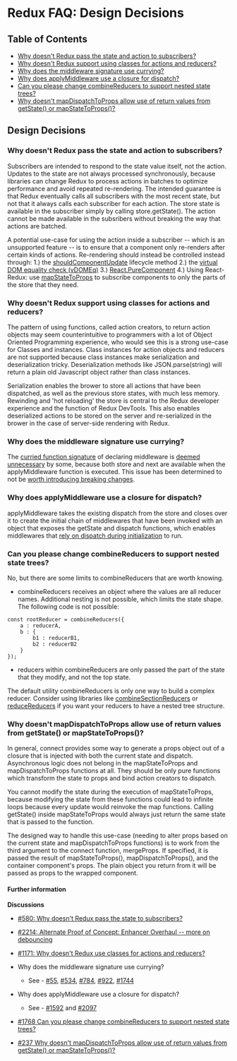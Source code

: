 # Redux FAQ: Design Decisions

## Table of Contents

- [Why doesn't Redux pass the state and action to subscribers?](#does-not-pass-state-action-to-subscribers) 
- [Why doesn't Redux support using classes for actions and reducers?](#does-not-support-classes) 
- [Why does the middleware signature use currying?](#why-currying)
- [Why does applyMiddleware use a closure for dispatch?](#closure-dispatch)
- [Can you please change combineReducers to support nested state trees?](#combineReducers-limitations)
- [Why doesn't mapDispatchToProps allow use of return values from getState() or mapStateToProps()?](#no-asynch-in-mapDispatchToProps)


## Design Decisions

<a id="does-not-pass-state-action-to-subscribers"></a>
### Why doesn't Redux pass the state and action to subscribers?
Subscribers are intended to respond to the state value itself, not the action. Updates to the state are not always processed synchronously, because libraries can change Redux to process actions in batches to optimize performance and avoid repeated re-rendering. The intended guarantee is that Redux eventually calls all subscribers with the most recent state, but not that it always calls each subscriber for each action. The store state is available in the subscriber simply by calling store.getState(). The action cannot be made available in the subsribers without breaking the way that actions are batched. 

A potential use-case for using the action inside a subscriber -- which is an unsupported feature -- is to ensure that a component only re-renders after certain kinds of actions. Re-rendering should instead be controlled instead through:
1.) the [shouldComponentUpdate](https://facebook.github.io/react/docs/react-component.html#shouldcomponentupdate) lifecycle method
2.) the [virtual DOM equality check (vDOMEq)](https://facebook.github.io/react/docs/optimizing-performance.html#avoid-reconciliation)
3.) [React.PureComponent](https://facebook.github.io/react/docs/optimizing-performance.html#examples)
4.) Using React-Redux: use [mapStateToProps](https://github.com/reactjs/react-redux/blob/master/docs/api.md#connectmapstatetoprops-mapdispatchtoprops-mergeprops-options) to subscribe components to only the parts of the store that they need.

<a id="does-not-support-classes"></a>
### Why doesn't Redux support using classes for actions and reducers?
The pattern of using functions, called action creators, to return action objects may seem counterintuitive to programmers with a lot of Object Oriented Programming experience, who would see this is a strong use-case for Classes and instances. Class instances for action objects and reducers are not supported because class instances make serialization and deserialization tricky. Deserialization methods like JSON.parse(string) will return a plain old Javascript object rather than class instances. 

Serialization enables the brower to store all actions that have been dispatched, as well as the previous store states, with much less memory. Rewinding and 'hot reloading' the store is central to the Redux developer experience and the function of Redux DevTools. This also enables deserialized actions to be stored on the server and re-serialized in the brower in the case of server-side rendering with Redux.

<a id="why-currying"></a>
### Why does the middleware signature use currying?
The [curried function signature](https://github.com/reactjs/redux/issues/1744) of declaring middleware is [deemed unnecessary](https://github.com/reactjs/redux/pull/784) by some, because both store and next are available when the applyMiddleware function is executed. This issue has been determined to not be [worth introducing breaking changes](https://github.com/reactjs/redux/issues/1744).

<a id="closure-dispatch"></a>
### Why does applyMiddleware use a closure for dispatch?
applyMiddleware takes the existing dispatch from the store and closes over it to create the initial chain of middlewares that have been invoked with an object that exposes the getState and dispatch functions, which enables middlewares that [rely on dispatch during initialization](https://github.com/reactjs/redux/pull/1592) to run. 

<a id="combineReducers-limitations"></a>
### Can you please change combineReducers to support nested state trees?
No, but there are some limits to combineReducers that are worth knowing.
- combineReducers receives an object where the values are all reducer names. Additional nesting is not possible, which limits the state shape. The following code is not possible:
```
const rootReducer = combineReducers({
    a : reducerA,
    b : {
        b1 : reducerB1,
        b2 : reducerB2
    }
});
```
- reducers within combineReducers are only passed the part of the state that they modify, and not the top state.

The default utility combineReducers is only one way to build a complex reducer. Consider using libraries like [combineSectionReducers](https://github.com/ryo33/combine-section-reducers) or [reduceReducers](https://github.com/acdlite/reduce-reducers) if you want your reducers to have a nested tree structure.

<a id="no-asynch-in-mapDispatchToProps"></a>
### Why doesn't mapDispatchToProps allow use of return values from getState() or mapStateToProps()?
In general, connect provides some way to generate a props object out of a closure that is injected with both the current state and dispatch. Asynchronous logic does not belong in the mapStateToProps and mapDispatchToProps functions at all. They should be only pure functions which transform the state to props and bind action creators to dispatch. 

You cannot modify the state during the execution of mapStateToProps, because modifying the state from these functions could lead to infinite loops because every update would reinvoke the map functions. Calling getState() inside mapStateToProps would always just return the same state that is passed to the function. 

The designed way to handle this use-case (needing to alter props based on the current state and mapDispatchToProps functions) is to work from the third argument to the connect function, mergeProps. If specified, it is passed the result of mapStateToProps(), mapDispatchToProps(), and the container component's props. The plain object you return from it will be passed as props to the wrapped component.

#### Further information
**Discussions**
* [#580: Why doesn't Redux pass the state to subscribers?](https://github.com/reactjs/redux/issues/580)
* [#2214: Alternate Proof of Concept: Enhancer Overhaul -- more on debouncing](https://github.com/reactjs/redux/pull/2214)

* [#1171: Why doesn't Redux use classes for actions and reducers?](https://github.com/reactjs/redux/issues/1171#issuecomment-196819727)
* Why does the middleware signature use currying?
    * See - [#55](https://github.com/reactjs/redux/pull/55), [#534](https://github.com/reactjs/redux/issues/534), [#784](https://github.com/reactjs/redux/pull/784), [#922](https://github.com/reactjs/redux/issues/922), [#1744](https://github.com/reactjs/redux/issues/1744)
* Why does applyMiddleware use a closure for dispatch?
    * See - [#1592](https://github.com/reactjs/redux/pull/1592) and [#2097](https://github.com/reactjs/redux/issues/2097)
* [#1768 Can you please change combineReducers to support nested state trees?](https://github.com/reactjs/redux/pull/1768)
* [#237 Why doesn't mapDispatchToProps allow use of return values from getState() or mapStateToProps()?](https://github.com/reactjs/react-redux/issues/237)
